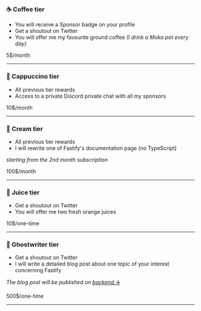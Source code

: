 ### ☕  Coffee tier
- You will receive a Sponsor badge on your profile 
- Get a shoutout on Twitter
- You will offer me my favourite ground coffee _(I drink a Moka pot every day)_

5$/month

---

### 🥐 Cappuccino tier
- All previous tier rewards
- Access to a private Discord private chat with all my sponsors

10$/month

---

### 🍦 Cream tier
- All previous tier rewards
- I will rewrite one of Fastify's documentation page (no TypeScript)


_starting from the 2nd month subscription_

100$/month

---

### 🍊 Juice tier
- Get a shoutout on Twitter
- You will offer me two fresh orange juices

10$/one-time

---

### 👻 Ghostwriter tier
- Get a shoutout on Twitter
- I will write a detailed blog post about one topic of your interest concerning Fastify

_The blog post will be published on [backend.☕️](https://backend.cafe/)_

500$/one-time

---

